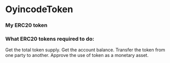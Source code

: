 # OyincodeToken
### My ERC20 token
### What ERC20 tokens required to do:

Get the total token supply.
Get the account balance.
Transfer the token from one party to another.
Approve the use of token as a monetary asset.

